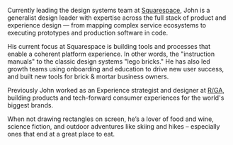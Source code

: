 Currently leading the design systems team at [Squarespace](https://squarespace.com),
John is a generalist design leader with expertise across the full stack of product and experience design — from mapping complex service ecosystems to executing prototypes and production software in code.

His current focus at Squarespace is building tools and processes that enable a coherent platform experience. In other words, the "instruction manuals" to the classic design systems "lego bricks."
He has also led growth teams using onboarding and education to drive new user success, and built new tools for brick & mortar business owners.

Previously John worked as an Experience strategist and designer at [R/GA](https://rga.com), building products and tech-forward consumer experiences for the world's biggest brands.

When not drawing rectangles on screen, he’s a lover of food and wine, science fiction, and outdoor adventures like skiing and hikes – especially ones that end at a great place to eat.
